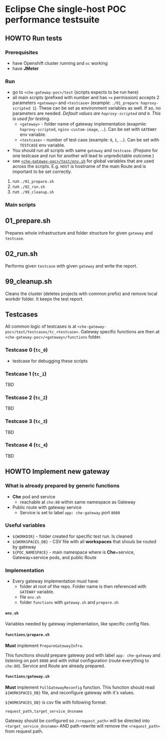 # Eclipse Che single-host POC performance testsuite

## HOWTO Run tests

### Prerequisites
  - have Openshift cluster running and `oc` working
  - have **JMeter**

### Run
  - go to `<che-gateway-poc>/test` (scripts expects to be run here)
  - all main scripts (prefixed with number and has `+x` permission) accepts 2 parameters `<gateway>` and `<testcase>` (example: `./01_prepare haproxy-scripted 1`). These can be set as environment variables as well. If so, no parameters are needed. *Default values are `haproxy-scripted` and `0`. This is used for testing.*
    - `<gateway>` - folder name of gateway implementation (exapmle: `haproxy-scripted`, `nginx-custom-image`, ...). Can be set with `GATEWAY` env variable.
    - `<testcase>` - number of test case (example: `0`, `1`, ...). Can be set with `TESTCASE` env variable.
  - You should run all scripts with same `gateway` and `testcase`. (*Prepare* for one testcase and *run* for another will lead to unpredictable outcome.)
  - see [`<che-gateway-poc>/test/env.sh`](env.sh) for global variables that are used across the scripts. E.g. `HOST` is hostname of the main Route and is important to be set correctly.

  1. run `./01_prepare.sh`
  1. run `./02_run.sh`
  1. run `./99_cleanup.sh`

### Main scripts
## 01_prepare.sh
Prepares whole infrastructure and folder structure for given `gateway` and `testcase`.

## 02_run.sh
Performs given `testcase` with given `gateway` and write the report.

## 99_cleanup.sh
Cleans the cluster (deletes projects with common prefix) and remove local workdir folder. It keeps the test report.

## Testcases

All common logic of testcases is at `<che-gateway-poc>/test/testcases/tc_<testcase>`. Gateway specific functions are then at `<che-gateway-poc>/<gateway>/functions` folder.

### Testcase 0 (`tc_0`)
  - testcase for debugging these scripts

### Testcase 1 (`tc_1`)
TBD

### Testcase 2 (`tc_2`)
TBD

### Testcase 3 (`tc_3`)
TBD

### Testcase 4 (`tc_4`)
TBD


## HOWTO Implement new gateway

### What is already prepared by generic functions
  - **Che** pod and service
    - reachable at `che:80` within same namespace as Gateway
  - Public route with gateway service
    - Service is set to label `app: che-gateway` port `8080`

### Useful variables
  - `${WORKDIR}` - folder created for specific test run. Is cleaned
  - `${WORKSPACES_DB}` - CSV file with all **workspaces** that shouls be routed by gateway
  - `${POC_NAMESPACE}` - main namespace where is **Che**+service, Gateway+service pods, and public Route

### Implementation
  - Every gateway implementation must have:
    - folder at root of the repo. Folder name is then referenced with `GATEWAY` variable.
    - file `env.sh`
    - folder `functions` with `gateway.sh` and `prepare.sh`

#### `env.sh`
Variables needed by gateway implementation, like specific config files.

#### `functions/prepare.sh`
**Must** implement `PrepareGatewayInfra`.

This functions should prepare gateway pod with label `app: che-gateway` and listening on port `8080` and with initial configuration (route everything to `che:80`). Service and Route are already prepared.

#### `functions/gateway.sh`
**Must** implement `FullGatewayReconfig` function. This function should read `${WORKSPACES_DB}` file, and reconfigure gateway with it's values.

`${WORKSPACES_DB}` is csv file with following format:
```
request_path,target_service_dnsname
```

Gateway should be configured so `/<request_path>` will be directed into `<target_service_dnsname>` AND path-rewrite will remove the `<request_path>` from request path.
